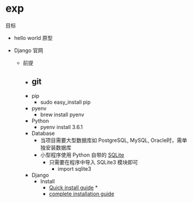 # exp

目标

- hello world 原型


- Django 官网
    + 前提
        * git
            - 
        * pip
            - sudo easy_install pip
        * pyenv
            - brew install pyenv
        * Python
            - pyenv install 3.6.1
        * Database
            - 当项目需要大型数据库如 PostgreSQL, MySQL, Oracle时，需单独安装数据库
            - 小型程序使用 Python 自带的 [SQLite](https://docs.python.org/3/library/sqlite3.html)
                + 只需要在程序中导入 SQLite3 模块即可
                    * import sqlite3
        * Django
            - Install
                + [Quick install guide](https://docs.djangoproject.com/en/1.11/intro/install/)
                    * 
                + [complete installation guide](https://docs.djangoproject.com/en/1.11/topics/install/)
        






